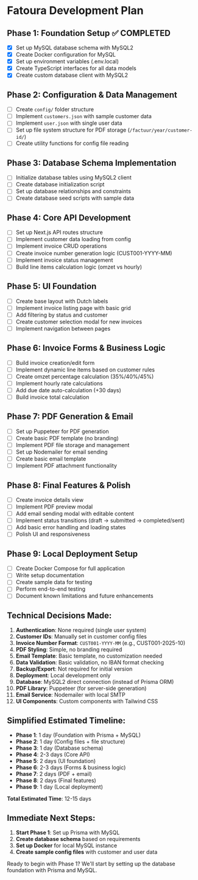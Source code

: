 # Fatoura Development Plan

## Phase 1: Foundation Setup ✅ COMPLETED
- [x] Set up MySQL database schema with MySQL2
- [x] Create Docker configuration for MySQL
- [x] Set up environment variables (.env.local)
- [x] Create TypeScript interfaces for all data models
- [x] Create custom database client with MySQL2

## Phase 2: Configuration & Data Management
- [ ] Create `config/` folder structure
- [ ] Implement `customers.json` with sample customer data
- [ ] Implement `user.json` with single user data
- [ ] Set up file system structure for PDF storage (`/factuur/year/customer-id/`)
- [ ] Create utility functions for config file reading

## Phase 3: Database Schema Implementation
- [ ] Initialize database tables using MySQL2 client
- [ ] Create database initialization script
- [ ] Set up database relationships and constraints
- [ ] Create database seed scripts with sample data

## Phase 4: Core API Development
- [ ] Set up Next.js API routes structure
- [ ] Implement customer data loading from config
- [ ] Implement invoice CRUD operations
- [ ] Create invoice number generation logic (CUST001-YYYY-MM)
- [ ] Implement invoice status management
- [ ] Build line items calculation logic (omzet vs hourly)

## Phase 5: UI Foundation
- [ ] Create base layout with Dutch labels
- [ ] Implement invoice listing page with basic grid
- [ ] Add filtering by status and customer
- [ ] Create customer selection modal for new invoices
- [ ] Implement navigation between pages

## Phase 6: Invoice Forms & Business Logic
- [ ] Build invoice creation/edit form
- [ ] Implement dynamic line items based on customer rules
- [ ] Create omzet percentage calculation (35%/40%/45%)
- [ ] Implement hourly rate calculations
- [ ] Add due date auto-calculation (+30 days)
- [ ] Build invoice total calculation

## Phase 7: PDF Generation & Email
- [ ] Set up Puppeteer for PDF generation
- [ ] Create basic PDF template (no branding)
- [ ] Implement PDF file storage and management
- [ ] Set up Nodemailer for email sending
- [ ] Create basic email template
- [ ] Implement PDF attachment functionality

## Phase 8: Final Features & Polish
- [ ] Create invoice details view
- [ ] Implement PDF preview modal
- [ ] Add email sending modal with editable content
- [ ] Implement status transitions (draft → submitted → completed/sent)
- [ ] Add basic error handling and loading states
- [ ] Polish UI and responsiveness

## Phase 9: Local Deployment Setup
- [ ] Create Docker Compose for full application
- [ ] Write setup documentation
- [ ] Create sample data for testing
- [ ] Perform end-to-end testing
- [ ] Document known limitations and future enhancements

## Technical Decisions Made:
1. **Authentication**: None required (single user system)
2. **Customer IDs**: Manually set in customer config files
3. **Invoice Number Format**: `CUST001-YYYY-MM` (e.g., CUST001-2025-10)
4. **PDF Styling**: Simple, no branding required
5. **Email Template**: Basic template, no customization needed
6. **Data Validation**: Basic validation, no IBAN format checking
7. **Backup/Export**: Not required for initial version
8. **Deployment**: Local development only
9. **Database**: MySQL2 direct connection (instead of Prisma ORM)
10. **PDF Library**: Puppeteer (for server-side generation)
11. **Email Service**: Nodemailer with local SMTP
12. **UI Components**: Custom components with Tailwind CSS

## Simplified Estimated Timeline:
- **Phase 1**: 1 day (Foundation with Prisma + MySQL)
- **Phase 2**: 1 day (Config files + file structure)
- **Phase 3**: 1 day (Database schema)
- **Phase 4**: 2-3 days (Core API)
- **Phase 5**: 2 days (UI foundation)
- **Phase 6**: 2-3 days (Forms & business logic)
- **Phase 7**: 2 days (PDF + email)
- **Phase 8**: 2 days (Final features)
- **Phase 9**: 1 day (Local deployment)

**Total Estimated Time**: 12-15 days

## Immediate Next Steps:
1. **Start Phase 1**: Set up Prisma with MySQL
2. **Create database schema** based on requirements
3. **Set up Docker** for local MySQL instance
4. **Create sample config files** with customer and user data

Ready to begin with Phase 1? We'll start by setting up the database foundation with Prisma and MySQL.